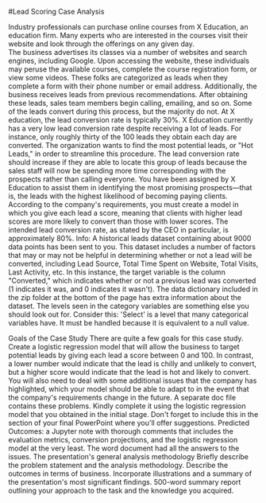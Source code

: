 #Lead Scoring Case Analysis

Industry professionals can purchase online courses from X Education, an education firm. Many experts who are interested in the courses visit their website and look through the offerings on any given day.<br>
The business advertises its classes via a number of websites and search engines, including Google. Upon accessing the website, these individuals may peruse the available courses, complete the course registration form, or view some videos. These folks are categorized as leads when they complete a form with their phone number or email address. Additionally, the business receives leads from previous recommendations. After obtaining these leads, sales team members begin calling, emailing, and so on. Some of the leads convert during this process, but the majority do not. At X education, the lead conversion rate is typically 30%.
X Education currently has a very low lead conversion rate despite receiving a lot of leads. For instance, only roughly thirty of the 100 leads they obtain each day are converted. The organization wants to find the most potential leads, or "Hot Leads," in order to streamline this procedure. The lead conversion rate should increase if they are able to locate this group of leads because the sales staff will now be spending more time corresponding with the prospects rather than calling everyone.
You have been assigned by X Education to assist them in identifying the most promising prospects—that is, the leads with the highest likelihood of becoming paying clients. According to the company's requirements, you must create a model in which you give each lead a score, meaning that clients with higher lead scores are more likely to convert than those with lower scores. The intended lead conversion rate, as stated by the CEO in particular, is approximately 80%.
Info: A historical leads dataset containing about 9000 data points has been sent to you. This dataset includes a number of factors that may or may not be helpful in determining whether or not a lead will be converted, including Lead Source, Total Time Spent on Website, Total Visits, Last Activity, etc. In this instance, the target variable is the column "Converted," which indicates whether or not a previous lead was converted (1 indicates it was, and 0 indicates it wasn't). The data dictionary included in the zip folder at the bottom of the page has extra information about the dataset. The levels seen in the category variables are something else you should look out for. Consider this: 'Select' is a level that many categorical variables have. It must be handled because it is equivalent to a null value.

Goals of the Case Study There are quite a few goals for this case study.
Create a logistic regression model that will allow the business to target potential leads by giving each lead a score between 0 and 100. In contrast, a lower number would indicate that the lead is chilly and unlikely to convert, but a higher score would indicate that the lead is hot and likely to convert. You will also need to deal with some additional issues that the company has highlighted, which your model should be able to adapt to in the event that the company's requirements change in the future. A separate doc file contains these problems. Kindly complete it using the logistic regression model that you obtained in the initial stage. Don't forget to include this in the section of your final PowerPoint where you'll offer suggestions.
Predicted Outcomes: a Jupyter note with thorough comments that includes the evaluation metrics, conversion projections, and the logistic regression model at the very least. The word document had all the answers to the issues. The presentation's general analysis methodology Briefly describe the problem statement and the analysis methodology. Describe the outcomes in terms of business. Incorporate illustrations and a summary of the presentation's most significant findings. 500-word summary report outlining your approach to the task and the knowledge you acquired.
